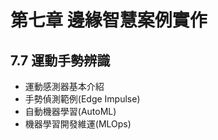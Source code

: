 #  第七章 邊緣智慧案例實作
## 7.7 運動手勢辨識
* 運動感測器基本介紹
* 手勢偵測範例(Edge Impulse)
* 自動機器學習(AutoML)
* 機器學習開發維運(MLOps)
